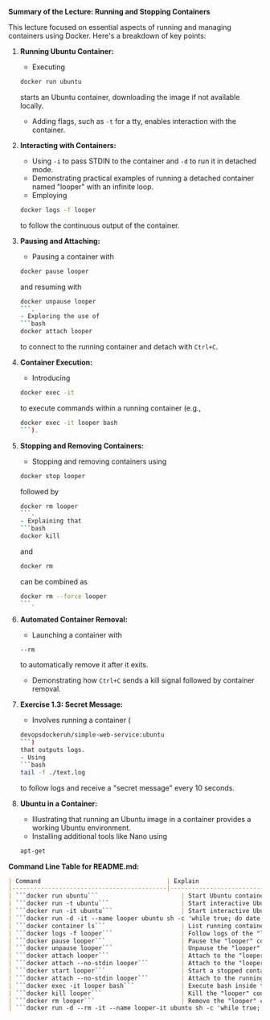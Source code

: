 
**Summary of the Lecture: Running and Stopping Containers**

This lecture focused on essential aspects of running and managing containers using Docker. Here's a breakdown of key points:

1. **Running Ubuntu Container:**
   - Executing 
   ```bash
   docker run ubuntu
   ``` 
   starts an Ubuntu container, downloading the image if not available locally.
   - Adding flags, such as `-t` for a tty, enables interaction with the container.

2. **Interacting with Containers:**
   - Using `-i` to pass STDIN to the container and `-d` to run it in detached mode.
   - Demonstrating practical examples of running a detached container named "looper" with an infinite loop.
   - Employing 
   ```bash
   docker logs -f looper
   ```
   to follow the continuous output of the container.

3. **Pausing and Attaching:**
   - Pausing a container with 
   ```bash
   docker pause looper
   ```
   and resuming with 
   ```bash
   docker unpause looper
   ```.
   - Exploring the use of 
   ```bash
   docker attach looper
   ```
   to connect to the running container and detach with `Ctrl+C`.

4. **Container Execution:**
   - Introducing 
   ```bash
   docker exec -it
   ``` 
   to execute commands within a running container (e.g., 
   ```bash
   docker exec -it looper bash
   ```).

5. **Stopping and Removing Containers:**
   - Stopping and removing containers using 
   ```bash
   docker stop looper
   ``` 
   followed by 
   ```bash
   docker rm looper
   ```.
   - Explaining that 
   ```bash
   docker kill
   ```
    and 
   ```bash
   docker rm
   ``` 
   can be combined as 
   ```bash
   docker rm --force looper
   ```.

6. **Automated Container Removal:**
   - Launching a container with 
   ```bash
   --rm
   ``` 
   to automatically remove it after it exits.
   - Demonstrating how `Ctrl+C` sends a kill signal followed by container removal.

7. **Exercise 1.3: Secret Message:**
   - Involves running a container (
   ```bash
   devopsdockeruh/simple-web-service:ubuntu
   ```) 
   that outputs logs.
   - Using 
   ```bash
   tail -f ./text.log
   ``` 
   to follow logs and receive a "secret message" every 10 seconds.

8. **Ubuntu in a Container:**
   - Illustrating that running an Ubuntu image in a container provides a working Ubuntu environment.
   - Installing additional tools like Nano using 
   ```bash
   apt-get

**Command Line Table for README.md:**

```markdown
| Command                                   | Explain                                                              | Shorthand              |
|-------------------------------------------|----------------------------------------------------------------------|------------------------|
| ```docker run ubuntu```                       | Start Ubuntu container                                               | -                      |
| ```docker run -t ubuntu```                    | Start interactive Ubuntu container with tty                          | -i, -t                 |
| ```docker run -it ubuntu```                   | Start interactive Ubuntu container with tty and pass STDIN           | -i, -t                 |
| ```docker run -d -it --name looper ubuntu sh -c 'while true; do date; sleep 1; done'``` | Run detached interactive container with a loop    | -d, -i, -t, --name     |
| ```docker container ls```                     | List running containers                                              | -                      |
| ```docker logs -f looper```                   | Follow logs of the "looper" container                                 | -f                     |
| ```docker pause looper```                     | Pause the "looper" container                                          | -                      |
| ```docker unpause looper```                   | Unpause the "looper" container                                        | -                      |
| ```docker attach looper```                    | Attach to the "looper" container's STDOUT                            | -                      |
| ```docker attach --no-stdin looper```         | Attach to the "looper" container without closing from other terminal | --no-stdin              |
| ```docker start looper```                     | Start a stopped container named "looper"                              | -                      |
| ```docker attach --no-stdin looper```         | Attach to the running "looper" container without closing from another terminal | --no-stdin     |
| ```docker exec -it looper bash```             | Execute bash inside the "looper" container                            | -i, -t                 |
| ```docker kill looper```                      | Kill the "looper" container                                           | -                      |
| ```docker rm looper```                        | Remove the "looper" container                                         | -                      |
| ```docker run -d --rm -it --name looper-it ubuntu sh -c 'while true; do date; sleep 1; done'``` | Run detached container with auto-removal  | -d, --rm, -i, -t, --name |
```
